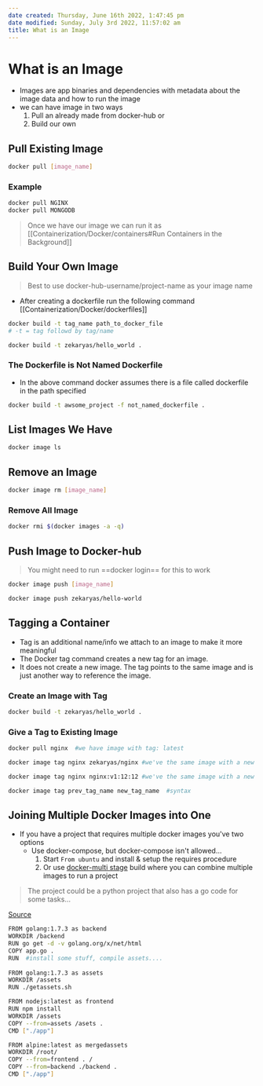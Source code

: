 ```yaml
---
date created: Thursday, June 16th 2022, 1:47:45 pm
date modified: Sunday, July 3rd 2022, 11:57:02 am
title: What is an Image
---
```


# What is an Image

- Images are app binaries and dependencies with metadata about the image data and how to run the image
- we can have image in two ways
	1. Pull an already made from docker-hub or
	2. Build our own

## Pull Existing Image

```bash
docker pull [image_name]
```

### Example

```bash
docker pull NGINX
docker pull MONGODB
```

> Once we have our image we can run it as [[Containerization/Docker/containers#Run Containers in the Background]]

## Build Your Own Image

> Best to use docker-hub-username/project-name as your image name
- After creating a dockerfile run the following command [[Containerization/Docker/dockerfiles]]

```bash
docker build -t tag_name path_to_docker_file
# -t = tag followd by tag/name
```

```bash
docker build -t zekaryas/hello_world .
```

### The Dockerfile is Not Named Dockerfile

- In the above command docker assumes there is a file called dockerfile in the path specified

```bash
docker build -t awsome_project -f not_named_dockerfile .
```

## List Images We Have

```bash
docker image ls
```

## Remove an Image

```bash
docker image rm [image_name]
```

### Remove All Image

```bash
docker rmi $(docker images -a -q)
```

## Push Image to Docker-hub

> You might need to run ==docker login== for this to work

```bash
docker image push [image_name]
```

```bash
docker image push zekaryas/hello-world
```

## Tagging a Container

- Tag is an additional name/info we attach to an image to make it more meaningful
- The Docker tag command creates a new tag for an image.
- It does not create a new image. The tag points to the same image and is just another way to reference the image.

### Create an Image with Tag

```bash
docker build -t zekaryas/hello_world .
```

### Give a Tag to Existing Image

```bash
docker pull nginx  #we have image with tag: latest

docker image tag nginx zekaryas/nginx #we've the same image with a new tag name zekaryas/nginx

docker image tag nginx nginx:v1:12:12 #we've the same image with a new tag name nginx:v1:12:12

docker image tag prev_tag_name new_tag_name  #syntax

```

## Joining Multiple Docker Images into One

- If you have a project that requires multiple docker images you've two options
	- Use docker-compose, but docker-compose isn't allowed…
		1. Start `From ubuntu` and install & setup the requires procedure
		2. Or use [docker-multi stage](https://docs.docker.com/develop/develop-images/multistage-build/) build where you can combine multiple images to run a project
> The project could be a python project that also has a go code for some tasks…

[Source](https://stackoverflow.com/questions/39626579/is-there-a-way-to-combine-docker-images-into-1-container)

```bash
FROM golang:1.7.3 as backend
WORKDIR /backend
RUN go get -d -v golang.org/x/net/html  
COPY app.go .
RUN  #install some stuff, compile assets....
    
FROM golang:1.7.3 as assets
WORKDIR /assets
RUN ./getassets.sh

FROM nodejs:latest as frontend 
RUN npm install
WORKDIR /assets
COPY --from=assets /asets .
CMD ["./app"] 

FROM alpine:latest as mergedassets
WORKDIR /root/
COPY --from=frontend . /
COPY --from=backend ./backend .
CMD ["./app"]
```
